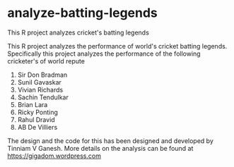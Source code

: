 # analyze-batting-legends
This R project analyzes cricket's batting legends

This R project analyzes the performance of world's cricket batting legends. Specifically this project analyzes the performance 
of the following cricketer's of world repute
1. Sir Don Bradman
2. Sunil Gavaskar
3. Vivian Richards
4. Sachin Tendulkar
5. Brian Lara
6. Ricky Ponting
7. Rahul Dravid
8. AB De Villiers

The design and the code for this has been designed and developed by Tinniam V Ganesh. More details on the analysis can be found at
https://gigadom.wordpress.com

